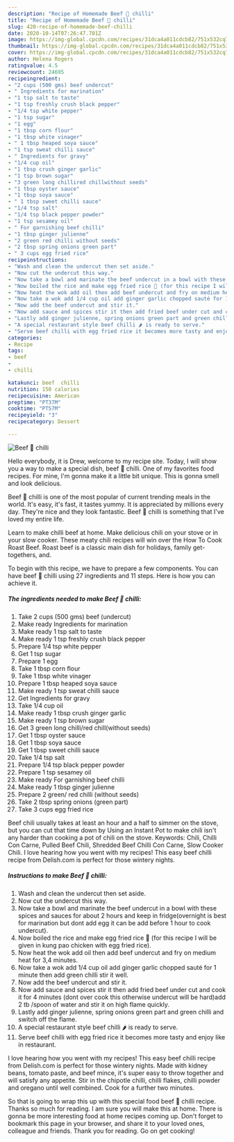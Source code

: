 ```yaml
---
description: "Recipe of Homemade Beef 🥩 chilli"
title: "Recipe of Homemade Beef 🥩 chilli"
slug: 420-recipe-of-homemade-beef-chilli
date: 2020-10-14T07:26:47.701Z
image: https://img-global.cpcdn.com/recipes/31dca4a011cdcb82/751x532cq70/beef-🥩-chilli-recipe-main-photo.jpg
thumbnail: https://img-global.cpcdn.com/recipes/31dca4a011cdcb82/751x532cq70/beef-🥩-chilli-recipe-main-photo.jpg
cover: https://img-global.cpcdn.com/recipes/31dca4a011cdcb82/751x532cq70/beef-🥩-chilli-recipe-main-photo.jpg
author: Helena Rogers
ratingvalue: 4.5
reviewcount: 24695
recipeingredient:
- "2 cups (500 gms) beef undercut"
- " Ingredients for marination"
- "1 tsp salt to taste"
- "1 tsp freshly crush black pepper"
- "1/4 tsp white pepper"
- "1 tsp sugar"
- "1 egg"
- "1 tbsp corn flour"
- "1 tbsp white vinager"
- " 1 tbsp heaped soya sauce"
- "1 tsp sweat chilli sauce"
- " Ingredients for gravy"
- "1/4 cup oil"
- "1 tbsp crush ginger garlic"
- "1 tsp brown sugar"
- "3 green long chillired chillwithout seeds"
- "1 tbsp oyster sauce"
- "1 tbsp soya sauce"
- " 1 tbsp sweet chilli sauce"
- "1/4 tsp salt"
- "1/4 tsp black pepper powder"
- "1 tsp sesamey oil"
- " For garnishing beef chilli"
- "1 tbsp ginger julienne"
- "2 green red chilli without seeds"
- "2 tbsp spring onions green part"
- " 3 cups egg fried rice"
recipeinstructions:
- "Wash and clean the undercut then set aside."
- "Now cut the undercut this way."
- "Now take a bowl and marinate the beef undercut in a bowl with these spices and sauces for about 2 hours and keep in fridge(overnight is best for marination but dont add egg it can be add before 1 hour to cook undercut)."
- "Now boiled the rice and make egg fried rice 🍚 (for this recipe I will be given in kung pao chicken with egg fried rice)."
- "Now heat the wok add oil then add beef undercut and fry on medium heat for 3,4 minutes."
- "Now take a wok add 1/4 cup oil add ginger garlic chopped sauté for 1 minute then add green chilli stir it well."
- "Now add the beef undercut and stir it."
- "Now add sauce and spices stir it then add fried beef under cut and cook it for 4 minutes (dont over cook this otherwise undercut will be hard)add 2 tb /spoon of water and stir it on high flame quickly."
- "Lastly add ginger julienne, spring onions green part and green chilli and switch off the flame."
- "A special restaurant style beef chilli 🌶 is ready to serve."
- "Serve beef chilli with egg fried rice it becomes more tasty and enjoy like in restaurant."
categories:
- Recipe
tags:
- beef
- 
- chilli

katakunci: beef  chilli 
nutrition: 150 calories
recipecuisine: American
preptime: "PT37M"
cooktime: "PT57M"
recipeyield: "3"
recipecategory: Dessert

---
```



![Beef 🥩 chilli](https://img-global.cpcdn.com/recipes/31dca4a011cdcb82/751x532cq70/beef-🥩-chilli-recipe-main-photo.jpg)

Hello everybody, it is Drew, welcome to my recipe site. Today, I will show you a way to make a special dish, beef 🥩 chilli. One of my favorites food recipes. For mine, I'm gonna make it a little bit unique. This is gonna smell and look delicious.

Beef 🥩 chilli is one of the most popular of current trending meals in the world. It's easy, it's fast, it tastes yummy. It is appreciated by millions every day. They're nice and they look fantastic. Beef 🥩 chilli is something that I've loved my entire life.

Learn to make chilli beef at home. Make delicious chili on your stove or in your slow cooker. These meaty chili recipes will win over the How To Cook Roast Beef. Roast beef is a classic main dish for holidays, family get-togethers, and.


To begin with this recipe, we have to prepare a few components. You can have beef 🥩 chilli using 27 ingredients and 11 steps. Here is how you can achieve it.

<!--inarticleads1-->

##### The ingredients needed to make Beef 🥩 chilli:

1. Take 2 cups (500 gms) beef (undercut)
1. Make ready  Ingredients for marination
1. Make ready 1 tsp salt to taste
1. Make ready 1 tsp freshly crush black pepper
1. Prepare 1/4 tsp white pepper
1. Get 1 tsp sugar
1. Prepare 1 egg
1. Take 1 tbsp corn flour
1. Take 1 tbsp white vinager
1. Prepare  1 tbsp heaped soya sauce
1. Make ready 1 tsp sweat chilli sauce
1. Get  Ingredients for gravy
1. Take 1/4 cup oil
1. Make ready 1 tbsp crush ginger garlic
1. Make ready 1 tsp brown sugar
1. Get 3 green long chilli/red chill(without seeds)
1. Get 1 tbsp oyster sauce
1. Get 1 tbsp soya sauce
1. Get  1 tbsp sweet chilli sauce
1. Take 1/4 tsp salt
1. Prepare 1/4 tsp black pepper powder
1. Prepare 1 tsp sesamey oil
1. Make ready  For garnishing beef chilli
1. Make ready 1 tbsp ginger julienne
1. Prepare 2 green/ red chilli (without seeds)
1. Take 2 tbsp spring onions (green part)
1. Take  3 cups egg fried rice


Beef chili usually takes at least an hour and a half to simmer on the stove, but you can cut that time down by Using an Instant Pot to make chili isn&#39;t any harder than cooking a pot of chili on the stove. Keywords: Chili, Chilli Con Carne, Pulled Beef Chili, Shredded Beef Chilli Con Carne, Slow Cooker Chili. I love hearing how you went with my recipes! This easy beef chilli recipe from Delish.com is perfect for those wintery nights. 

<!--inarticleads2-->

##### Instructions to make Beef 🥩 chilli:

1. Wash and clean the undercut then set aside.
1. Now cut the undercut this way.
1. Now take a bowl and marinate the beef undercut in a bowl with these spices and sauces for about 2 hours and keep in fridge(overnight is best for marination but dont add egg it can be add before 1 hour to cook undercut).
1. Now boiled the rice and make egg fried rice 🍚 (for this recipe I will be given in kung pao chicken with egg fried rice).
1. Now heat the wok add oil then add beef undercut and fry on medium heat for 3,4 minutes.
1. Now take a wok add 1/4 cup oil add ginger garlic chopped sauté for 1 minute then add green chilli stir it well.
1. Now add the beef undercut and stir it.
1. Now add sauce and spices stir it then add fried beef under cut and cook it for 4 minutes (dont over cook this otherwise undercut will be hard)add 2 tb /spoon of water and stir it on high flame quickly.
1. Lastly add ginger julienne, spring onions green part and green chilli and switch off the flame.
1. A special restaurant style beef chilli 🌶 is ready to serve.
1. Serve beef chilli with egg fried rice it becomes more tasty and enjoy like in restaurant.


I love hearing how you went with my recipes! This easy beef chilli recipe from Delish.com is perfect for those wintery nights. Made with kidney beans, tomato paste, and beef mince, it&#39;s super easy to throw together and will satisfy any appetite. Stir in the chipotle chilli, chilli flakes, chilli powder and oregano until well combined. Cook for a further two minutes. 

So that is going to wrap this up with this special food beef 🥩 chilli recipe. Thanks so much for reading. I am sure you will make this at home. There is gonna be more interesting food at home recipes coming up. Don't forget to bookmark this page in your browser, and share it to your loved ones, colleague and friends. Thank you for reading. Go on get cooking!
